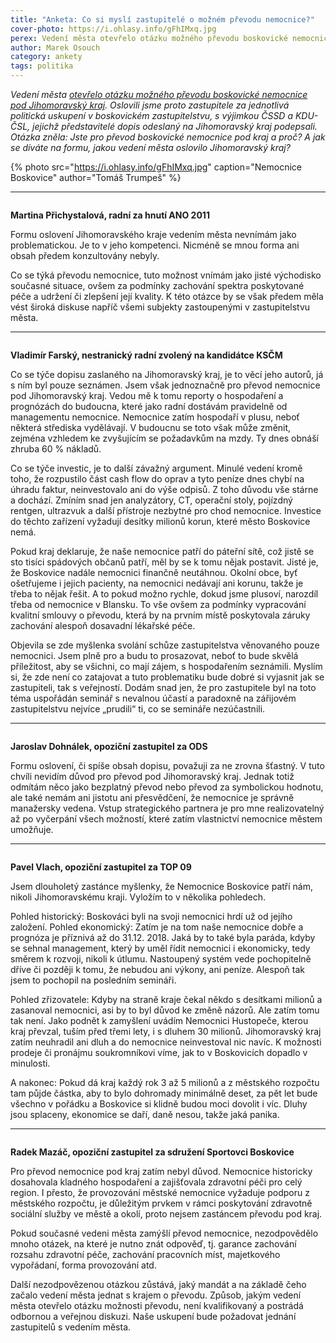 ```yaml
---
title: "Anketa: Co si myslí zastupitelé o možném převodu nemocnice?"
cover-photo: https://i.ohlasy.info/gFhIMxq.jpg
perex: Vedení města otevřelo otázku možného převodu boskovické nemocnice pod Jihomoravský kraj. Co si o něm myslí zastupitelé?
author: Marek Osouch
category: ankety
tags: politika
---
```


*Vedení města [otevřelo otázku možného převodu boskovické nemocnice pod Jihomoravský kraj](http://www.ohlasy.info/clanky/2017/10/prevod-nemocnice.html). Oslovili jsme proto zastupitele za jednotlivá politická uskupení v boskovickém zastupitelstvu, s výjimkou ČSSD a KDU-ČSL, jejichž představitelé dopis odeslaný na Jihomoravský kraj podepsali. Otázka zněla: Jste pro převod boskovické nemocnice pod kraj a proč? A jak se díváte na formu, jakou vedení města oslovilo Jihomoravský kraj?*

{% photo src="https://i.ohlasy.info/gFhIMxq.jpg" caption="Nemocnice Boskovice" author="Tomáš Trumpeš" %}

---

<img src="https://i.ohlasy.info/CES4mYf.jpg" class="profile-picture" alt="">

**Martina Přichystalová, radní za hnutí ANO 2011**

Formu oslovení Jihomoravského kraje vedením města nevnímám jako problematickou. Je to v jeho kompetenci. Nicméně se mnou forma ani obsah předem konzultovány nebyly.

Co se týká převodu nemocnice, tuto možnost vnímám jako jisté východisko současné situace, ovšem za podmínky zachování spektra poskytované péče a udržení či zlepšení její kvality. K této otázce by se však předem měla vést široká diskuse napříč všemi subjekty zastoupenými v zastupitelstvu města.

---

<img src="https://i.ohlasy.info/5hZFu14.jpg" class="profile-picture" alt="">

**Vladimír Farský, nestranický radní zvolený na kandidátce KSČM**

Co se týče dopisu zaslaného na Jihomoravský kraj, je to věcí jeho autorů, já s ním byl pouze seznámen. Jsem však jednoznačně pro převod nemocnice pod Jihomoravský kraj. Vedou mě k tomu reporty o hospodaření a prognózách do budoucna, které jako radní dostávám pravidelně od managementu nemocnice. Nemocnice zatím hospodaří v plusu, neboť některá střediska vydělávají. V budoucnu se toto však může změnit, zejména vzhledem ke zvyšujícím se požadavkům na mzdy. Ty dnes obnáší zhruba 60 % nákladů.

Co se týče investic, je to další závažný argument. Minulé vedení kromě toho, že rozpustilo část cash flow do oprav a tyto peníze dnes chybí na úhradu faktur, neinvestovalo ani do výše odpisů. Z toho důvodu vše stárne a dochází. Zmíním snad jen analyzátory, CT, operační stoly, pojízdný rentgen, ultrazvuk a další přístroje nezbytné pro chod nemocnice. Investice do těchto zařízení vyžadují desítky milionů korun, které město Boskovice nemá.

Pokud kraj deklaruje, že naše nemocnice patří do páteřní sítě, což jistě se sto tisíci spádových občanů patří, měl by se k tomu nějak postavit. Jisté je, že Boskovice nadále nemocnici finančně neutáhnou. Okolní obce, byť ošetřujeme i jejich pacienty, na nemocnici nedávají ani korunu, takže je třeba to nějak řešit. A to pokud možno rychle, dokud jsme plusoví, narozdíl třeba od nemocnice v Blansku. To vše ovšem za podmínky vypracování kvalitní smlouvy o převodu, která by na prvním místě poskytovala záruky zachování alespoň dosavadní lékařské péče. 

Objevila se zde myšlenka svolání schůze zastupitelstva věnovaného pouze nemocnici. Jsem plně pro a budu to prosazovat, neboť to bude skvělá příležitost, aby se všichni, co mají zájem, s hospodařením seznámili. Myslím si, že zde není co zatajovat a tuto problematiku bude dobré si vyjasnit jak se zastupiteli, tak s veřejností. Dodám snad jen, že pro zastupitele byl na toto téma uspořádán seminář s nevalnou účastí a paradoxně na zářijovém zastupitelstvu nejvíce „prudili“ ti, co se semináře nezúčastnili.

---

<img src="https://i.ohlasy.info/w8ZLGXo.jpg" class="profile-picture" alt="">

**Jaroslav Dohnálek, opoziční zastupitel za ODS**

Formu oslovení, či spíše obsah dopisu, považuji za ne zrovna šťastný. V tuto chvíli nevidím důvod pro převod pod Jihomoravský kraj. Jednak totiž odmítám něco jako bezplatný převod nebo převod za symbolickou hodnotu, ale také nemám ani jistotu ani přesvědčení, že nemocnice je správně manažersky vedena. Vstup strategického partnera je pro mne realizovatelný až po vyčerpání všech možností, které zatím vlastnictví nemocnice městem umožňuje.

---

<img src="https://i.ohlasy.info/V8N6mM3.jpg" class="profile-picture" alt="">

**Pavel Vlach, opoziční zastupitel za TOP 09**

Jsem dlouholetý zastánce myšlenky, že Nemocnice Boskovice patří nám, nikoli Jihomoravskému kraji. Vyložím to v několika pohledech.

Pohled historický: Boskováci byli na svoji nemocnici hrdí už od jejího založení. Pohled ekonomický: Zatím je na tom naše nemocnice dobře a prognóza je příznivá až do 31.12. 2018. Jaká by to také byla paráda, kdyby se sehnal management, který by uměl řídit nemocnici i ekonomicky, tedy směrem k rozvoji, nikoli k útlumu. Nastoupený systém vede pochopitelně dříve či později k tomu, že nebudou ani výkony, ani peníze. Alespoň tak jsem to pochopil na posledním semináři.

Pohled zřizovatele: Kdyby na straně kraje čekal někdo s desítkami milionů a zasanoval nemocnici, asi by to byl důvod ke změně názorů. Ale zatím tomu tak není. Jako podnět k zamyšlení uvádím Nemocnici Hustopeče, kterou kraj převzal, tuším před třemi lety, i s dluhem 30 milionů. Jihomoravský kraj zatím neuhradil ani dluh a do nemocnice neinvestoval nic navíc. K možnosti prodeje či pronájmu soukromníkovi víme, jak to v Boskovicích dopadlo v minulosti.

A nakonec: Pokud dá kraj každý rok 3 až 5 milionů a z městského rozpočtu tam půjde částka, aby to bylo dohromady minimálně deset, za pět let bude všechno v pořádku a Boskovice si klidně budou moci dovolit i víc. Dluhy jsou splaceny, ekonomice se daří, daně nesou, takže jaká panika.

---

<img src="https://i.ohlasy.info/aYAmxfP.jpg" class="profile-picture" alt="">

**Radek Mazáč, opoziční zastupitel za sdružení Sportovci Boskovice**

Pro převod nemocnice pod kraj zatím nebyl důvod. Nemocnice historicky dosahovala kladného hospodaření a zajišťovala zdravotní péči pro celý region. I přesto, že provozování městské nemocnice vyžaduje podporu z městského rozpočtu, je důležitým prvkem v rámci poskytování zdravotně sociální služby ve městě a okolí, proto nejsem zastáncem převodu pod kraj. 

Pokud současné vedeni města zamýšlí převod nemocnice, nezodpovědělo mnoho otázek, na které je nutno znát odpověď, tj. garance zachování rozsahu zdravotní péče, zachování pracovních míst, majetkového vypořádaní, forma provozování atd. 

Další nezodpovězenou otázkou zůstává, jaký mandát a na základě čeho začalo vedení města jednat s krajem o převodu. Způsob, jakým vedení města otevřelo otázku možnosti převodu, není kvalifikovaný a postrádá odbornou a veřejnou diskuzi. Naše uskupení bude požadovat jednání zastupitelů s vedením města.

